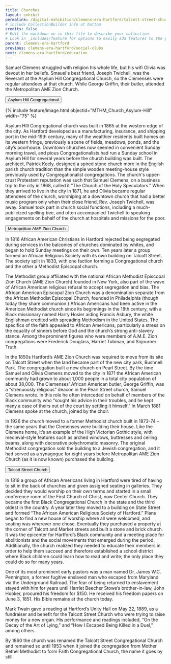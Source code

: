 ```yaml
---
title: Churches
layout: exhibit
permalink: /digital-exhibition/clemens-era-hartford/talcott-street-church.html
# include CollectionBuilder info at bottom
credits: false
# Edit the markdown on in this file to describe your collection
# Look in _includes/feature for options to easily add features to the page
parent: clemens-era-hartford
previous: clemens-era-hartford/social-clubs
next: clemens-era-hartford/education
---
```


Samuel Clemens struggled with religion his whole life, but his wifi Olivia was devout in her beliefs. Smauel's best friend, Joseph Twichell, was the Reverant at the Asylum Hill Congregational Church, so the Clemenses were regular attendees at that church. While George Griffin, their butler, attended the Metropolitan AME Zion Church. 

<button type="button" class="collapsible">Asylum Hill Congregational</button>
<div class="content">
  {% include feature/image.html objectid="MTHM_Church_Asylum-Hill" width="75" %}
  <p>Asylum HIll Congregational church was built in 1865 at the western edge of the city. As  Hartford developed as a manufacturing, insurance, and shipping port in the mid-19th century, many of the wealthier residents built homes on its western fringe, previously a scene of fields, meadows, ponds, and the city’s poorhouse. Downtown churches now seemed in convenient Sunday morning travel, and pious Congregationalists had run a Sunday school in Asylum Hill for several years before the church building was built. The architect, Patrick Keely, designed a spired stone church more in the English parish church tradition than the simple wooden meeting-house style previously used by Congregationalist congregations. The church's  upper-crust Protestant reputation was such that Samuel Clemens, on a business trip to the city in 1868, called it “The Church of the Holy Speculators.” When they arrived to live in the city in 1871, he and Olivia became regular attendees of the church, worshiping at a downtown church that had a better music program only when their close friend, Rev. Joseph Twichell, was away. Samuel took part in church social functions, including a much-publicized spelling bee, and often accompanied Twichell to speaking engagements on behalf of the church at hospitals and missions for the poor.</p>
</div>

<button type="button" class="collapsible">Metropolitan AME Zion Church</button>
<div class="content">
  <p>In 1816 African American Christians in Hartford rejected being segregated during services in the balconies of churches dominated by whites, and began to hold Sunday meetings on their own. Ten years later a group formed an African Religious Society with its own building on Talcott Street. The society split in 1833, with one faction forming a Congregational church and the other a Methodist Episcopal church.</p>
<p>The Methodist group affiliated with the national African Methodist Episcopal Zion Church (AME Zion Church) founded in New York, also part of the wave of African American religious refusal to accept segregation and bias.  The African American Episcopal Zion Church was a denomination separate from the African Methodist Episcopal Church, founded in Philadelphia (though today they share communion.) African Americans had been active in the American Methodist church since its beginnings in the 18th century, with a Black missionary named Harry Hosier aiding Francis Asbury, the white Englishman credited with spreading Methodism in the United States. The specifics of the faith appealed to African Americans, particularly a stress on the equality of sinners before God and the church’s strong anti-slavery stance. Among the prominent figures who were members of A.M.E. Zion congregations were Frederick Douglass, Harriet Tubman, and Sojourner Truth.</p>
<p>In the 1850s Hartford’s AME Zion Church was required to move from its site on Talcott Street when the land became part of the new city park, Bushnell Park. The congregation built a new church on Pearl Street. By the time Samuel and Olivia Clemens moved to the city in 1871 the African American community had grown to about 1,000 people in a total city population of about 38,000. The Clemenses’ African American butler, George Griffin, was a “strenuously religious” deacon in the Pearl Street church, Samuel Clemens wrote. In this role he often interceded on behalf of members of the Black community who “sought his advice in their troubles, and he kept many a case of theirs out of the court by settling it himself.” In March 1881 Clemens spoke at the church, joined by the choir.</p>
<p>In 1926 the church moved to a former Methodist church built in 1873-74 – the same years that the Clemenses were building their house. Like the Clemens home, it’s an example of the High Victorian Gothic style, with medieval-style features such as arched windows, buttresses and ceiling beams, along with decorative polychromatic masonry. The original Methodist congregation sold the building to a Jewish congregation, and it had served as a synagogue for eight years before Metropolitan AME Zion Church (as it is now known) purchased the building.</p>
</div>

<button type="button" class="collapsible">Talcott Street Church </button>
<div class="content">
  <p>In 1819 a group of African Americans living in Hartford were tired of having to sit in the back of churches and given assigned seating in galleries. They decided they would worship on their own terms and started in a small conference room of the First Church of Christ, now Center Church. They became the first Black Congregational Church in the state and the third oldest in the country. A year later they moved to a building on State Street and formed “The African American Religious Society of Hartford.” Plans began to find a new house of worship where all were welcomed, and seating was wherever one chose. Eventually they purchased a property at the corner of Talcott and Market streets and built a stone and brick church. It was the epicenter for Hartford’s Black community and a meeting place for abolitionists and the social movements that emerged during the period. Additionally, the church realized they needed to educate their members in order to help them succeed and therefore established a school district where Black children could learn how to read and write; the only place they could do so for many years.</p>
 <p>One of its most prominent early pastors was a man named Dr. James W.C. Pennington, a former fugitive enslaved man who escaped from Maryland via the Underground Railroad. The fear of being returned to enslavement stayed with him for years until Harriet Beecher Stowe’s brother-in-law, John Hooker, procured his freedom for $150. He received his freedom papers on June 3, 1851. His Bible remains at the church today.</p>
 <p>Mark Twain gave a reading at Hartford’s Unity Hall on May 22, 1889, as a fundraiser and benefit for the Talcott Street Church who were trying to raise money for a new organ. His performance and readings included, “On the Decay of the Art of Lying,” and “How I Escaped Being Killed in a Duel,” among others.  </p>
 <p>By 1860 the church was renamed the Talcott Street Congregational Church and remained so until 1953 when it joined the congregation from Mother Bethel Methodist to form Faith Congregational Church, the name it goes by still.</p>
</div>

